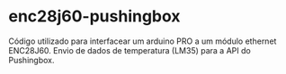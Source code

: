 # enc28j60-pushingbox
Código utilizado para interfacear um arduino PRO a um módulo ethernet ENC28J60. Envio de dados de temperatura (LM35) para a API do Pushingbox.
